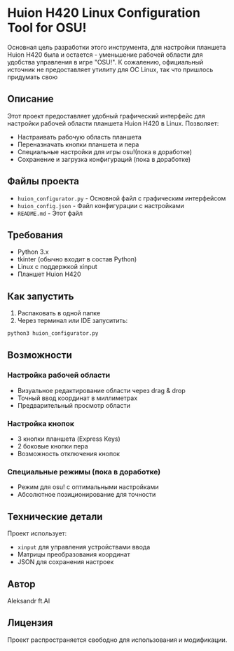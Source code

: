 # Huion H420 Linux Configuration Tool for OSU!

Основная цель разработки этого инструмента, для настройки планшета Huion H420 была и остается - уменьшение рабочей области для удобства управления в игре "OSU!".
К сожалению, официальный источник не предоставляет утилиту для OC Linux, так что пришлось придумать свою  

## Описание

Этот проект предоставляет удобный графический интерфейс для настройки рабочей области планшета Huion H420 в Linux. Позволяет:

- Настраивать рабочую область планшета
- Переназначать кнопки планшета и пера
- Специальные настройки для игры osu!(пока в доработке)
- Сохранение и загрузка конфигураций (пока в доработке)

## Файлы проекта

- `huion_configurator.py` - Основной файл с графическим интерфейсом
- `huion_config.json` - Файл конфигурации с настройками
- `README.md` - Этот файл

## Требования

- Python 3.x
- tkinter (обычно входит в состав Python)
- Linux с поддержкой xinput
- Планшет Huion H420

## Как запустить
1. Распаковать в одной папке
2. Через терминал или IDE запуситить:
```bash
python3 huion_configurator.py
```

## Возможности

### Настройка рабочей области
- Визуальное редактирование области через drag & drop
- Точный ввод координат в миллиметрах
- Предварительный просмотр области

### Настройка кнопок
- 3 кнопки планшета (Express Keys)
- 2 боковые кнопки пера
- Возможность отключения кнопок

### Специальные режимы (пока в доработке)
- Режим для osu! с оптимальными настройками
- Абсолютное позиционирование для точности

## Технические детали

Проект использует:
- `xinput` для управления устройствами ввода
- Матрицы преобразования координат
- JSON для сохранения настроек

## Автор

Aleksandr ft.AI

## Лицензия

Проект распространяется свободно для использования и модификации.
